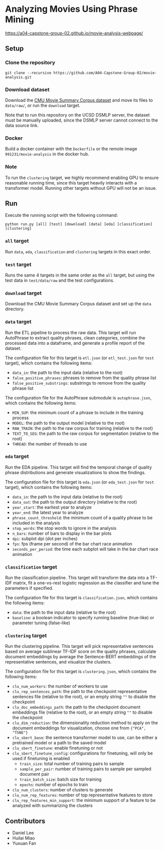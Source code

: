 # Analyzing Movies Using Phrase Mining

https://a04-capstone-group-02.github.io/movie-analysis-webpage/

## Setup

### Clone the repository

```
git clone --recursive https://github.com/A04-Capstone-Group-02/movie-analysis.git
```

### Download dataset

Download the [CMU Movie Summary Corpus dataset](http://www.cs.cmu.edu/~ark/personas/data/MovieSummaries.tar.gz) and move its files to `data/raw/`, or run the `download` target.

Note that to run this repository on the UCSD DSMLP server, the dataset must be manually uploaded, since the DSMLP server cannot connect to the data source link.

### Docker

Build a docker container with the `Dockerfile` or the remote image `991231/movie-analysis` in the docker hub.

### Note

To run the `clustering` target, we highly recommend enabling GPU to ensure reasonable running time, since this target heavily interacts with a transformer model. Running other targets without GPU will not be an issue.

## Run

Execute the running script with the following command:

```
python run.py [all] [test] [download] [data] [eda] [classification] [clustering]
```

### `all` target

Run `data`, `eda`, `classification` and `clustering` targets in this exact order.

### `test` target

Runs the same 4 targets in the same order as the `all` target, but using the test data in `test/data/raw` and the test configurations.

### `download` target

Download the CMU Movie Summary Corpus dataset and set up the `data` directory.

### `data` target

Run the ETL pipeline to process the raw data. This target will run AutoPhrase to extract quality phrases, clean categories, combine the processed data into a dataframe, and generate a profile report of the dataset.

The configuration file for this target is `etl.json` (or `etl_test.json` for `test` target), which contains the following items:

- `data_in`: the path to the input data (relative to the root)
- `false_positive_phrases`: phrases to remove from the quality phrase list
- `false_positive_substrings`: substrings to remove from the quality phrase list

The configuration file for the AutoPhrase submodule is `autophrase.json`, which contains the following items:

- `MIN_SUP`: the minimum count of a phrase to include in the training process
- `MODEL`: the path to the output model (relative to the root)
- `RAW_TRAIN`: the path to the raw corpus for training (relative to the root)
- `TEXT_TO_SEG`: the path to the raw corpus for segmentation (relative to the root)
- `THREAD`: the number of threads to use

### `eda` target

Run the EDA pipeline. This target will find the temporal change of quality phrase distributions and generate visualizations to show the findings.

The configuration file for this target is `eda.json` (or `eda_test.json` for `test` target), which contains the following items:

- `data_in`: the path to the input data (relative to the root)
- `data_out`: the path to the output directory (relative to the root)
- `year_start`: the earliest year to analyze
- `year_end`: the latest year to analyze
- `phrase_count_threshold`: the minimum count of a quality phrase to be included in the analysis
- `stop_words`: the stop words to ignore in the analysis
- `n_bars`: number of bars to display in the bar plots
- `dpi`: subplot dpi (dot per inches)
- `fps`: fps (frame per second) of the bar chart race animation
- `seconds_per_period`: the time each subplot will take in the bar chart race animation

### `classification` target

Run the classification pipeline. This target will transform the data into a TF-IDF matrix, fit a one-vs-rest logistic regression as the classifier and tune the parameters if specified.

The configuration file for this target is `classification.json`, which contains the following items:

- `data`: the path to the input data (relative to the root)
- `baseline`: a boolean indicator to specify running baseline (true-like) or parameter tuning (false-like)

### `clustering` target

Run the clustering pipeline. This target will pick representative sentences based on average sublinear TF-IDF score on the quality phrases, calculate document embeddings by average the Sentence-BERT embeddings of the representative sentences, and visualize the clusters.

The configuration file for this target is `clustering.json`, which contains the following items:

- `clu_num_workers`: the number of workers to use
- `clu_rep_sentences_path`: the path to the checkpoint representative sentences file (relative to the root), or an empty string `""` to disable the checkpoint
- `clu_doc_embeddings_path`: the path to the checkpoint document embeddings file (relative to the root), or an empty string `""` to disable the checkpoint
- `clu_dim_reduction`: the dimensionality reduction method to apply on the document embeddings for visualization, choose one from `{"PCA", "TSNE"}`
- `clu_sbert_base`: the sentence transformer model to use, can be either a pretrained model or a path to the saved model
- `clu_sbert_finetune`: enable finetuning or not
- `clu_sbert_finetune_config`: configurations for finetuning, will only be used if finetuning is enabled
  - `train_size`: total number of training pairs to sample
  - `sample_per_pair`: number of training pairs to sample per sampled document pair
  - `train_batch_size`: batch size for training
  - `epochs`: number of epochs to train
- `clu_num_clusters`: number of clusters to generate
- `clu_num_rep_features`: number of top representative features to store
- `clu_rep_features_min_support`: the minimum support of a feature to be analyzed with summarizing the clusters

## Contributors

- Daniel Lee
- Huilai Miao
- Yuxuan Fan

